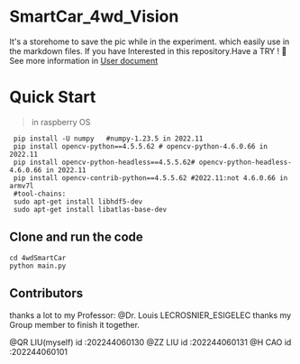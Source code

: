 # SmartCar_4wd_Vision

It's a storehome to save the pic while in the experiment.
which easily use in the markdown files.
If you have Interested in this repository.Have a TRY ! 🤩  See more information in [User document](RaspberryPI%204B%20SmartCar%20Develop%20document.md)

# Quick Start
> in raspberry OS
```shell
 pip install -U numpy	#numpy-1.23.5 in 2022.11
 pip install opencv-python==4.5.5.62 # opencv-python-4.6.0.66 in 2022.11
 pip install opencv-python-headless==4.5.5.62# opencv-python-headless-4.6.0.66 in 2022.11
 pip install opencv-contrib-python==4.5.5.62 #2022.11:not 4.6.0.66 in armv7l 
 #tool-chains:
 sudo apt-get install libhdf5-dev
 sudo apt-get install libatlas-base-dev
```

## Clone and run the code
```shell
cd 4wdSmartCar
python main.py
```

## Contributors
thanks a lot to my Professor: @Dr. Louis LECROSNIER_ESIGELEC
thanks my Group member to finish it together.

@QR LIU(myself) id :202244060130
@ZZ LIU         id :202244060131
@H CAO          id :202244060101